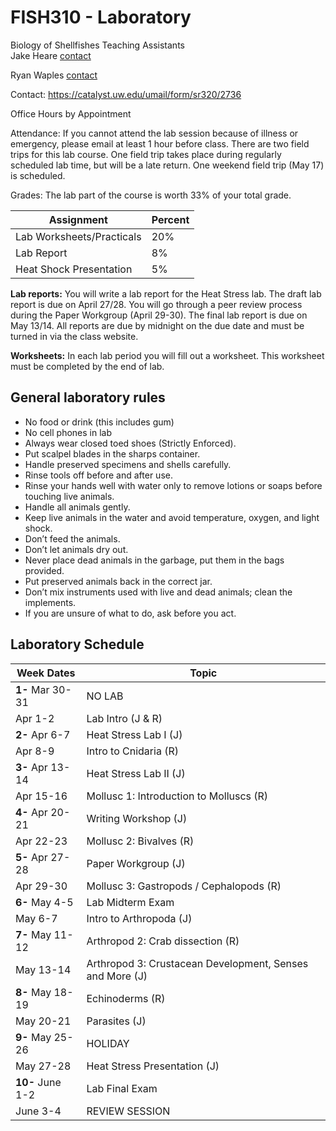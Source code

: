 # FISH310 - Laboratory

Biology of Shellfishes
Teaching Assistants   
Jake Heare [contact](jheare@uw.edu)

Ryan Waples [contact](waplesr@uw.edu)

Contact: https://catalyst.uw.edu/umail/form/sr320/2736

Office Hours by Appointment 

Attendance: If you cannot attend the lab session because of illness or emergency, please email at least 1 hour  before class.  There are two field trips for this lab course.  One field trip takes place during regularly scheduled lab time, but will be a late return. One weekend field trip (May 17) is scheduled.

Grades: The lab part of the course is worth 33% of your total grade.

Assignment	 | Percent
-------------------|----------
Lab Worksheets/Practicals 	| 20%
Lab Report  |	  8%
Heat Shock Presentation   |  5%

**Lab reports:** You will write a lab report for the Heat Stress lab. The draft lab report is due on April 27/28. You will go through a peer review process during the Paper Workgroup (April 29-30).  The final lab report is due on May 13/14. All reports are due by midnight on the due date and must be turned in via the class website.

**Worksheets:** In each lab period you will fill out a worksheet. This worksheet must be completed by the end of lab.

## General laboratory rules
- No food or drink (this includes gum)
- No cell phones in lab
- Always wear closed toed shoes (Strictly Enforced).
- Put scalpel blades in the sharps container.
- Handle preserved specimens and shells carefully.
- Rinse tools off before and after use.
- Rinse your hands well with water only to remove lotions or soaps before touching live animals.
- Handle all animals gently.
- Keep live animals in the water and avoid temperature, oxygen, and light shock.
- Don’t feed the animals.
- Don’t let animals dry out.
- Never place dead animals in the garbage, put them in the bags provided.
- Put preserved animals back in the correct jar.
- Don’t mix instruments used with live and dead animals; clean the implements.
- If you are unsure of what to do, ask before you act.

## Laboratory  Schedule

Week	Dates  |	Topic
----------------|---------------
**1-**	Mar 30-31 |	NO LAB
 	Apr 1-2	| Lab Intro (J & R)
**2-**	Apr 6-7	| Heat Stress Lab I (J)	
 	Apr 8-9 | Intro to Cnidaria (R)	
**3-**	Apr 13-14	| Heat Stress Lab II (J)
 	Apr 15-16		| Mollusc 1: Introduction to Molluscs (R)
**4-**	Apr 20-21		| Writing Workshop (J)
 	Apr 22-23	| Mollusc 2: Bivalves (R)
**5-**	Apr 27-28	| Paper Workgroup (J)
 	Apr 29-30		| Mollusc 3: Gastropods / Cephalopods (R)
**6-**	May 4-5		| Lab Midterm Exam
 	May 6-7		| Intro to Arthropoda (J)
**7-**	May 11-12	| 	Arthropod 2: Crab dissection (R)
 	May 13-14		| Arthropod 3: Crustacean Development, Senses and More (J)
**8-**	May 18-19		| Echinoderms (R)
 	May 20-21		| Parasites (J)
**9-**	May 25-26	| 	HOLIDAY
 	May 27-28		| Heat Stress Presentation (J)
**10-** June 1-2		| Lab Final Exam
 	June 3-4		| REVIEW SESSION
